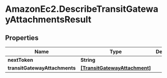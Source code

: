 # AmazonEc2.DescribeTransitGatewayAttachmentsResult

## Properties

Name | Type | Description | Notes
------------ | ------------- | ------------- | -------------
**nextToken** | **String** |  | [optional] 
**transitGatewayAttachments** | [**[TransitGatewayAttachment]**](TransitGatewayAttachment.md) |  | [optional] 


